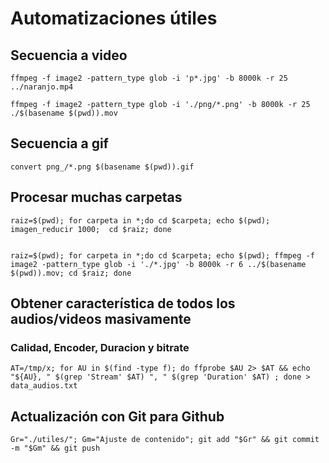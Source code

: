 # Automatizaciones útiles

## Secuencia a video

	ffmpeg -f image2 -pattern_type glob -i 'p*.jpg' -b 8000k -r 25 ../naranjo.mp4

	ffmpeg -f image2 -pattern_type glob -i './png/*.png' -b 8000k -r 25 ./$(basename $(pwd)).mov

## Secuencia a gif

	convert png_/*.png $(basename $(pwd)).gif


## Procesar muchas carpetas

	raiz=$(pwd); for carpeta in *;do cd $carpeta; echo $(pwd); imagen_reducir 1000;  cd $raiz; done


	raiz=$(pwd); for carpeta in *;do cd $carpeta; echo $(pwd); ffmpeg -f image2 -pattern_type glob -i './*.jpg' -b 8000k -r 6 ../$(basename $(pwd)).mov; cd $raiz; done


## Obtener característica de todos los audios/videos masivamente

### Calidad, Encoder, Duracion y bitrate

	AT=/tmp/x; for AU in $(find -type f); do ffprobe $AU 2> $AT && echo "${AU}, " $(grep 'Stream' $AT) ", " $(grep 'Duration' $AT) ; done > data_audios.txt

## Actualización con Git para Github

	Gr="./utiles/"; Gm="Ajuste de contenido"; git add "$Gr" && git commit -m "$Gm" && git push
